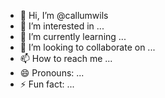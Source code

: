 - 👋 Hi, I’m @callumwils
- 👀 I’m interested in ...
- 🌱 I’m currently learning ...
- 💞️ I’m looking to collaborate on ...
- 📫 How to reach me ...
- 😄 Pronouns: ...
- ⚡ Fun fact: ...

<!---
callumwils/callumwils is a ✨ special ✨ repository because its `README.md` (this file) appears on your GitHub profile.
You can click the Preview link to take a look at your changes.
--->

